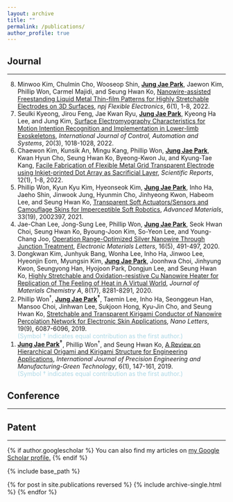 ```yaml
---
layout: archive
title: ""
permalink: /publications/
author_profile: true
---
```


Journal
---
---
<!-- <b><u>Jung Jae Park</u></b> -->
<!-- <a href="empty_url" target="_blank"> -->
<!-- <span style="color: lightblue;"> -->

<ol reversed>
  <li>Minwoo Kim, Chulmin Cho, Wooseop Shin, <b><u>Jung Jae Park</u></b>, Jaewon Kim, Phillip Won, Carmel Majidi, and Seung Hwan Ko, 
       <a href="https://www.nature.com/articles/s41528-022-00232-1" target="_blank">Nanowire-assisted Freestanding Liquid Metal Thin-film Patterns for Highly Stretchable Electrodes on 3D Surfaces</a>, 
      <i>npj Flexible Electronics</i>, 
      6(1), 1-8, 2022. </li>
  <li>Seulki Kyeong, Jirou Feng, Jae Kwan Ryu, <b><u>Jung Jae Park</u></b>, Kyeong Ha Lee, and Jung Kim, 
       <a href="https://link.springer.com/article/10.1007/s12555-020-0934-3" target="_blank">Surface Electromyography Characteristics for Motion Intention Recognition and Implementation in Lower-limb Exoskeletons</a>, 
      <i>International Journal of Control, Automation and Systems</i>, 
      20(3), 1018-1028, 2022. </li>
  <li>Chaewon Kim, Kunsik An, Mingu Kang, Phillip Won, <b><u>Jung Jae Park</u></b>, Kwan Hyun Cho, Seung Hwan Ko, Byeong-Kwon Ju, and Kyung-Tae Kang, 
       <a href="https://www.nature.com/articles/s41598-022-05312-w" target="_blank">Facile Fabrication of Flexible Metal Grid Transparent Electrode using Inkjet-printed Dot Array as Sacrificial Layer</a>, 
      <i>Scientific Reports</i>, 
      12(1), 1-8, 2022. </li>
  <li>Phillip Won, Kyun Kyu Kim, Hyeonseok Kim, <b><u>Jung Jae Park</u></b>, Inho Ha, Jaeho Shin, Jinwook Jung, Hyunmin Cho, Jinhyeong Kwon, Habeom Lee, and Seung Hwan Ko, 
       <a href="https://onlinelibrary.wiley.com/doi/full/10.1002/adma.202002397" target="_blank">Transparent Soft Actuators/Sensors and Camouflage Skins for Imperceptible Soft Robotics</a>, 
      <i>Advanced Materials</i>, 
      33(19), 2002397, 2021. </li>
  <li>Jae-Chan Lee, Jong-Sung Lee, Phillip Won, <b><u>Jung Jae Park</u></b>, Seok Hwan Choi, Seung Hwan Ko, Byoung-Joon Kim, So-Yeon Lee, and Young-Chang Joo, 
       <a href="https://link.springer.com/article/10.1007/s13391-020-00231-2" target="_blank">Operation Range-Optimized Silver Nanowire Through Junction Treatment</a>, 
      <i>Electronic Materials Letters</i>, 
      16(5), 491-497, 2020. </li>
  <li>Dongkwan Kim, Junhyuk Bang, Wonha Lee, Inho Ha, Jinwoo Lee, Hyeonjin Eom, Myungsin Kim, <b><u>Jung Jae Park</u></b>, Joonhwa Choi, Jinhyung Kwon, Seungyong Han, Hyojoon Park, Dongjun Lee, and Seung Hwan Ko, 
      <a href="https://pubs.rsc.org/en/content/articlehtml/2020/ta/d0ta00380h" target="_blank">Highly Stretchable and Oxidation-resistive Cu Nanowire Heater for Replication of The Feeling of Heat in A Virtual World</a>, 
      <i>Journal of Materials Chemistry A</i>, 
      8(17), 8281-8291, 2020.</li>
  <li>Phillip Won<sup>†</sup>, <b><u>Jung Jae Park</u><sup>†</sup></b>, Taemin Lee, Inho Ha, Seonggeun Han, Mansoo Choi, Jinhwan Lee, Sukjoon Hong, Kyu-Jin Cho, and Seung Hwan Ko, 
       <a href="https://pubs.acs.org/doi/full/10.1021/acs.nanolett.9b02014" target="_blank">Stretchable and Transparent Kirigami Conductor of Nanowire Percolation Network for Electronic Skin Applications</a>, 
      <i>Nano Letters</i>, 
      19(9), 6087-6096, 2019.</li>
      <span style="color: lightblue;">(Symbol † indicates equal contribution as the first author.)</span>
  <li><b><u>Jung Jae Park</u><sup>†</sup></b>, Phillip Won<sup>†</sup>, and Seung Hwan Ko, 
      <a href="https://link.springer.com/article/10.1007/s40684-019-00027-2" target="_blank">A Review on Hierarchical Origami and Kirigami Structure for Engineering Applications</a>, 
      <i>International Journal of Precision Engineering and Manufacturing-Green Technology</i>, 
      6(1), 147-161, 2019.</li>
      <span style="color: lightblue;">(Symbol † indicates equal contribution as the first author.)</span>
</ol> 


Conference
---
---

Patent
---
---

{% if author.googlescholar %}
  You can also find my articles on <u><a href="{{author.googlescholar}}">my Google Scholar profile</a>.</u>
{% endif %}

{% include base_path %}

{% for post in site.publications reversed %}
  {% include archive-single.html %}
{% endfor %}
